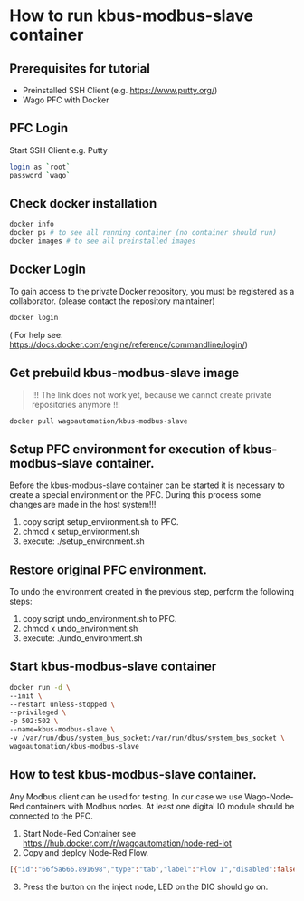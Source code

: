 # How to run kbus-modbus-slave container

## Prerequisites for tutorial
- Preinstalled SSH Client (e.g. https://www.putty.org/)
- Wago PFC with Docker

## PFC Login
Start SSH Client e.g. Putty 
 ```bash
login as `root`
password `wago`
 ```

 ## Check docker installation

```bash
docker info
docker ps # to see all running container (no container should run)
docker images # to see all preinstalled images
 ```

## Docker Login
To gain access to the private Docker repository, you must be registered as a collaborator.  (please contact the repository maintainer) 

 ```bash
docker login 
 ```
( For help see: https://docs.docker.com/engine/reference/commandline/login/)

 ## Get prebuild kbus-modbus-slave image
 > !!! The link does not work yet, because we cannot create private repositories anymore !!!
  ```bash
docker pull wagoautomation/kbus-modbus-slave 
 ```
## Setup PFC environment for execution of kbus-modbus-slave container. 
Before the kbus-modbus-slave container can be started it is necessary to create a special environment on the PFC. During this process some changes are made in the host system!!!
1. copy script setup_environment.sh to PFC.
2. chmod x setup_environment.sh
3. execute: ./setup_environment.sh

## Restore original PFC environment.
To undo the environment created in the previous step, perform the following steps:
1. copy script undo_environment.sh to PFC.
2. chmod x undo_environment.sh
3. execute: ./undo_environment.sh

## Start kbus-modbus-slave container

  ```bash
  docker run -d \
  --init \
  --restart unless-stopped \
  --privileged \
  -p 502:502 \
  --name=kbus-modbus-slave \
  -v /var/run/dbus/system_bus_socket:/var/run/dbus/system_bus_socket \
  wagoautomation/kbus-modbus-slave 
 ```

 ## How to test kbus-modbus-slave container. 
Any Modbus client can be used for testing. In our case we use Wago-Node-Red containers with Modbus nodes. 
At least one digital IO module should be connected to the PFC. 
1. Start Node-Red Container see https://hub.docker.com/r/wagoautomation/node-red-iot
2. Copy and deploy Node-Red Flow.
```bash
[{"id":"66f5a666.891698","type":"tab","label":"Flow 1","disabled":false,"info":""},{"id":"fbd298fc.c80688","type":"inject","z":"66f5a666.891698","name":"","topic":"","payload":"1","payloadType":"num","repeat":"","crontab":"","once":false,"onceDelay":0.1,"x":110,"y":100,"wires":[["60d4c8c.3084238"]]},{"id":"60d4c8c.3084238","type":"modbustcp-write","z":"66f5a666.891698","name":"","topic":"","dataType":"Coil","adr":"0","server":"5a5a3609.1c8758","x":370,"y":140,"wires":[]},{"id":"3251a3f3.57e6ac","type":"inject","z":"66f5a666.891698","name":"","topic":"","payload":"0","payloadType":"num","repeat":"","crontab":"","once":false,"onceDelay":0.1,"x":110,"y":160,"wires":[["60d4c8c.3084238"]]},{"id":"5a5a3609.1c8758","type":"modbustcp-server","z":"","name":"PFC","host":"127.0.0.1","port":"502","unit_id":"1","reconnecttimeout":""}]
```
3. Press the button on the inject node, LED on the DIO should go on.


